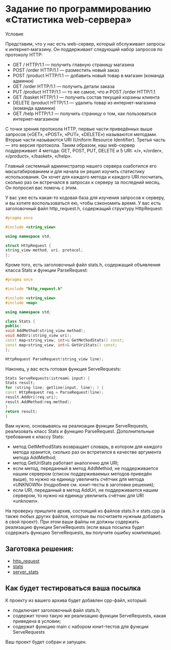 # Задание по программированию «Статистика web-сервера»

Условие

Представим, что у нас есть web-сервер, который обслуживает запросы к интернет-магазину. Он поддерживает следующий набор запросов по протоколу HTTP:

- GET / HTTP/1.1 — получить главную страницу магазина
- POST /order HTTP/1.1 — разместить новый заказ
- POST /product HTTP/1.1 — добавить новый товар в магазин (команда админки)
- GET /order HTTP/1.1 — получить детали заказа
- PUT /product HTTP/1.1 — то же самое, что и POST /order HTTP/1.1
- GET /basket HTTP/1.1 — получить состав текущей корзины клиента
- DELETE /product HTTP/1.1 — удалить товар из интернет-магазина (команда админки)
- GET /help HTTP/1.1 — получить страницу о том, как пользоваться интернет-магазином

С точки зрения протокола HTTP, первые части приведённых выше запросов («GET», «POST», «PUT», «DELETE») называются методами. Вторые части называются URI (Uniform Resource Identifier). Третья часть — это версия протокола. Таким образом, наш web-сервер поддерживает 4 метода: GET, POST, PUT, DELETE и 5 URI: «/», «/order», «/product», «/basket», «/help».

Главный системный администратор нашего сервера озаботился его масштабированием и для начала он решил изучить статистику использования. Он хочет для каждого метода и каждого URI посчитать, сколько раз он встречался в запросах к серверу за последний месяц. Он попросил вас помочь с этим.

У вас уже есть какая-то кодовая база для изучения запросов к серверу, и вы хотите воспользоваться ею, чтобы сэкономить время. У вас есть заголовочный файл http_request.h, содержащий структуру HttpRequest:

```C++
#pragma once

#include <string_view>

using namespace std;

struct HttpRequest {
string_view method, uri, protocol;
};
```

Кроме того, есть заголовочный файл stats.h, содержащий объявления класса Stats и функции ParseRequest:

```C++
#pragma once

#include "http_request.h"

#include <string_view>
#include <map>

using namespace std;

class Stats {
public:
void AddMethod(string_view method);
void AddUri(string_view uri);
const map<string_view, int>& GetMethodStats() const;
const map<string_view, int>& GetUriStats() const;
};

HttpRequest ParseRequest(string_view line);
```

Наконец, у вас есть готовая функция ServeRequests:

```C++
Stats ServeRequests(istream& input) {
Stats result;
for (string line; getline(input, line); ) {
const HttpRequest req = ParseRequest(line);
result.AddUri(req.uri);
result.AddMethod(req.method);
}
return result;
}
```

Вам нужно, основываясь на реализации функции ServeRequests, реализовать класс Stats и функцию ParseRequest. Дополнительные требования к классу Stats:

- метод GetMethodStats возвращает словарь, в котором для каждого метода хранится, сколько раз он встретился в качестве аргумента метода AddMethod;
- метод GetUriStats работает аналогично для URI;
- если метод, переданный в метод AddMethod, не поддерживается нашим сервером (список поддерживаемых методов приведён выше), то нужно на единицу увеличить счётчик для метода «UNKNOWN» (подробнее см. юнит-тесты в заготовке решения);
- если URI, переданный в метод AddUri, не поддерживается нашим сервером, то нужно на единицу увеличить счётчик для URI «unknown».

На проверку пришлите архив, состоящий из файлов stats.h и stats.cpp (а также любых других файлов, которые вы посчитаете нужным добавить в свой проект). При этом ваши файлы не должны содержать реализацию функции ServeRequests (если ваша посылка будет содержать функцию ServeRequests, вы получите ошибку компиляции).

## Заготовка решения:

- [http_request](https://stepik.org/media/attachments/lesson/286768/w-Fv-nrEEeiqbAqxMNypOA_c43905107ac411e8bcff7d515fb5592b_http_request.h)
- [stats](https://stepik.org/media/attachments/lesson/286768/Bx1E9WTKEei5FgrpHNEYyg_0790c66064ca11e899b2712e81ece485_stats.h)
- [server_stats](https://stepik.org/media/attachments/lesson/286768/AgADAyoAAgq1uEo.cpp)

## Как будет тестироваться ваша посылка

К проекту из вашего архива будет добавлен cpp-файл, который:

- подключает заголовочный файл stats.h;
- содержит точно такую же реализацию функции ServeRequests, какая приведена в условии;
- содержит функцию main с набором юнит-тестов для функции ServeRequests

Ваш проект будет собран и запущен.
